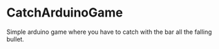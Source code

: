 # CatchArduinoGame
Simple arduino game where you have to catch with the bar all the falling bullet. 
